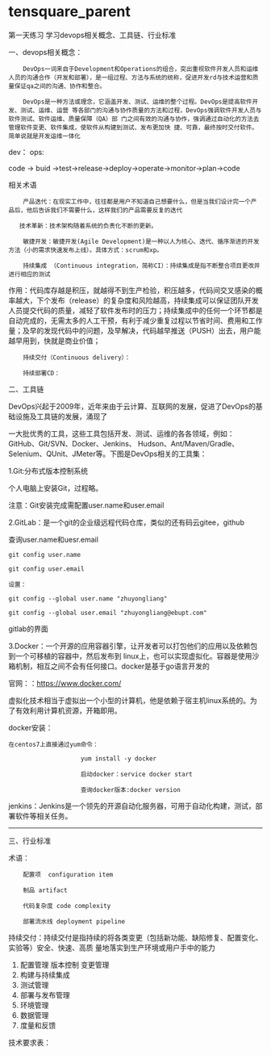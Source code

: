 # tensquare_parent
第一天练习
学习devops相关概念、工具链、行业标准

一、devops相关概念：

		DevOps一词来自于Development和Operations的组合，突出重视软件开发人员和运维人员的沟通合作（开发和部署），是一组过程、方法与系统的统称，促进开发rd与技术运营和质量保证qa之间的沟通、协作和整合。

		DevOps是一种方法或理念，它涵盖开发、测试、运维的整个过程。DevOps是提高软件开发、测试、运维、运营 等各部门的沟通与协作质量的方法和过程，DevOps强调软件开发人员与软件测试、软件运维、质量保障（QA）部 门之间有效的沟通与协作，强调通过自动化的方法去管理软件变更、软件集成，使软件从构建到测试、发布更加快 捷、可靠，最终按时交付软件。简单说就是开发运维一体化

 dev：                                      ops:

code -> buid ->test->release->deploy->operate->monitor->plan->code

相关术语

		产品迭代：在现实工作中，往往都是用户不知道自己想要什么，但是当我们设计完一个产品后，他后告诉我们不需要什么，这样我们的产品需要反复的迭代

       技术革新：技术架构随着系统的负责化不断的更新。

		敏捷开发：敏捷开发(Agile Development)是一种以人为核心、迭代、循序渐进的开发方法（小的需求快速发布上线）。具体方式：scrum和xp。

		持续集成 （Continuous integration，简称CI）：持续集成是指不断整合项目更改并进行相应的测试

作用：代码库存越是积压，就越得不到生产检验，积压越多，代码间交叉感染的概率越大，下个发布（release）的复杂度和风险越高，持续集成可以保证团队开发人员提交代码的质量，减轻了软件发布时的压力；持续集成中的任何一个环节都是自动完成的，无需太多的人工干预，有利于减少重复过程以节省时间、费用和工作量；及早的发现代码中的问题，及早解决，代码越早推送（PUSH）出去，用户能越早用到，快就是商业价值；

        持续交付（Continuous delivery）：

        持续部署CD：

				

二、工具链

DevOps兴起于2009年，近年来由于云计算、互联网的发展，促进了DevOps的基础设施及工具链的发展，涌现了 

一大批优秀的工具，这些工具包括开发、测试、运维的各各领域，例如：GitHub、Git/SVN、Docker、Jenkins、 Hudson、Ant/Maven/Gradle、Selenium、QUnit、JMeter等。下图是DevOps相关的工具集：







1.Git:分布式版本控制系统



个人电脑上安装Git，过程略。 

注意：Git安装完成需配置user.name和user.email

2.GitLab：是一个git的企业级远程代码仓库，类似的还有码云gitee，github

查询user.name和uesr.email 

    git config user.name 
    
    git config user.email 
    
    设置： 
    
    git config ‐‐global user.name "zhuyongliang" 
    
    git config ‐‐global user.email "zhuyongliang@ebupt.com" 

gitlab的界面



3.Docker：一个开源的应用容器引擎，让开发者可以打包他们的应用以及依赖包到一个可移植的容器中，然后发布到 linux上，也可以实现虚拟化。容器是使用沙箱机制，相互之间不会有任何接口。docker是基于go语言开发的

官网：：https://www.docker.com/ 

虚拟化技术相当于虚拟出一个小型的计算机，他是依赖于宿主机linux系统的。为了有效利用计算机资源，开箱即用。



docker安装：

    在centos7上直接通过yum命令：
    
    					yum install -y docker 
    
    					启动docker：service docker start 
    
    					查询docker版本:docker version 

jenkins：Jenkins是一个领先的开源自动化服务器，可用于自动化构建，测试，部署软件等相关任务。



---



三、行业标准

术语：

		配置项  configuration item

		制品 artifact

		代码复杂度 code complexity

		部署流水线 deployment pipeline

持续交付：持续交付是指持续的将各类变更（包括新功能、缺陷修复、配置变化、实验等）安全、快速、高质
量地落实到生产环境或用户手中的能力



1. 配置管理       版本控制   变更管理
2. 构建与持续集成
3. 测试管理
4. 部署与发布管理
5. 环境管理
6. 数据管理
7. 度量和反馈

技术要求表：




